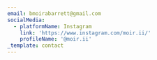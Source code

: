 ```yaml
---
email: bmoirabarrett@gmail.com
socialMedia:
  - platformName: Instagram
    link: 'https://www.instagram.com/moir.ii/'
    profileName: '@moir.ii'
_template: contact
---
```



